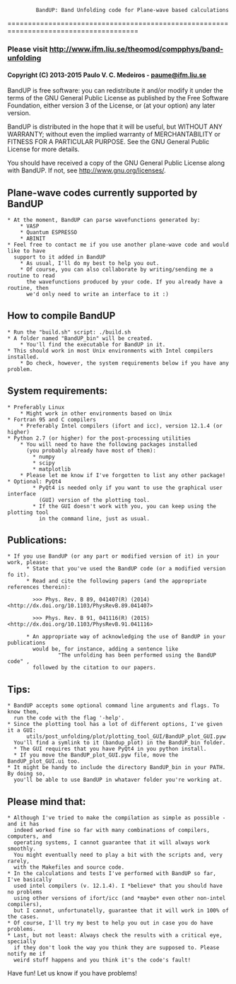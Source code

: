 <!-- ============================================================================= -->
             BandUP: Band Unfolding code for Plane-wave based calculations           
======================================================================================
### Please visit http://www.ifm.liu.se/theomod/compphys/band-unfolding

#### Copyright (C) 2013-2015 Paulo V. C. Medeiros - paume@ifm.liu.se

BandUP is free software: you can redistribute it and/or modify
it under the terms of the GNU General Public License as published by
the Free Software Foundation, either version 3 of the License, or
(at your option) any later version.

BandUP is distributed in the hope that it will be useful,
but WITHOUT ANY WARRANTY; without even the implied warranty of
MERCHANTABILITY or FITNESS FOR A PARTICULAR PURPOSE.  See the
GNU General Public License for more details.

You should have received a copy of the GNU General Public License
along with BandUP.  If not, see <http://www.gnu.org/licenses/>.

<!-- ============================================================================= -->
Plane-wave codes currently supported by BandUP
--------------------------------------------------------------------------------------
    * At the moment, BandUP can parse wavefunctions generated by: 
        * VASP
        * Quantum ESPRESSO
        * ABINIT
    * Feel free to contact me if you use another plane-wave code and would like to have 
      support to it added in BandUP
        * As usual, I'll do my best to help you out.
        * Of course, you can also collaborate by writing/sending me a routine to read 
          the wavefunctions produced by your code. If you already have a routine, then
          we'd only need to write an interface to it :)

<!-- ============================================================================= -->
How to compile BandUP
--------------------------------------------------------------------------------------
    * Run the "build.sh" script: ./build.sh
    * A folder named "BandUP_bin" will be created.
        * You'll find the executable for BandUP in it.
    * This should work in most Unix environments with Intel compilers installed. 
        * Do check, however, the system requirements below if you have any problem.

<!-- ============================================================================= -->
System requirements:
--------------------------------------------------------------------------------------
    * Preferably Linux
        * Might work in other environments based on Unix
    * Fortran 95 and C compilers
        * Preferably Intel compilers (ifort and icc), version 12.1.4 (or higher)
    * Python 2.7 (or higher) for the post-processing utilities
        * You will need to have the following packages installed 
          (you probably already have most of them):
            * numpy 
            * scipy
            * matplotlib
        * Please let me know if I've forgotten to list any other package!
    * Optional: PyQt4
            * PyQt4 is needed only if you want to use the graphical user interface 
              (GUI) version of the plotting tool.
            * If the GUI doesn't work with you, you can keep using the plotting tool 
              in the command line, just as usual.
            
<!-- ============================================================================= -->
Publications:
--------------------------------------------------------------------------------------
    * If you use BandUP (or any part or modified version of it) in your work, please:
          * State that you've used the BandUP code (or a modified version fo it).
          * Read and cite the following papers (and the appropriate references therein):

            >>> Phys. Rev. B 89, 041407(R) (2014) <http://dx.doi.org/10.1103/PhysRevB.89.041407>

            >>> Phys. Rev. B 91, 041116(R) (2015) <http://dx.doi.org/10.1103/PhysRevB.91.041116>

          * An appropriate way of acknowledging the use of BandUP in your publications 
            would be, for instance, adding a sentence like 
                    "The unfolding has been performed using the BandUP code" ,
            followed by the citation to our papers.


<!-- ============================================================================= -->
Tips:
--------------------------------------------------------------------------------------
    * BandUP accepts some optional command line arguments and flags. To know them, 
      run the code with the flag '-help'.
    * Since the plotting tool has a lot of different options, I've given it a GUI:
          utils/post_unfolding/plot/plotting_tool_GUI/BandUP_plot_GUI.pyw
      You'll find a symlink to it (bandup_plot) in the BandUP_bin folder.
      * The GUI requires that you have PyQt4 in you python install.
      * If you move the BandUP_plot_GUI.pyw file, move the BandUP_plot_GUI.ui too.
    * It might be handy to include the directory BandUP_bin in your PATH. By doing so,
      you'll be able to use BandUP in whataver folder you're working at.


<!-- ============================================================================= -->
Please mind that:
--------------------------------------------------------------------------------------
    * Although I've tried to make the compilation as simple as possible - and it has 
      indeed worked fine so far with many combinations of compilers, computers, and 
      operating systems, I cannot guarantee that it will always work smoothly. 
      You might eventually need to play a bit with the scripts and, very rarely, 
      with the Makefiles and source code.
    * In the calculations and tests I've performed with BandUP so far, I've basically 
      used intel compilers (v. 12.1.4). I *believe* that you should have no problems 
      using other versions of ifort/icc (and *maybe* even other non-intel compilers), 
      but I cannot, unfortunatelly, guarantee that it will work in 100% of the cases.
    * Of course, I'll try my best to help you out in case you do have problems.
    * Last, but not least: Always check the results with a critical eye, specially 
      if they don't look the way you think they are supposed to. Please notify me if 
      weird stuff happens and you think it's the code's fault!
 

Have fun! 
Let us know if you have problems! 
